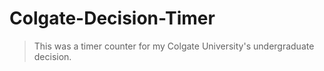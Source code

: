# Colgate-Decision-Timer
> This was a timer counter for my Colgate University's undergraduate decision.
